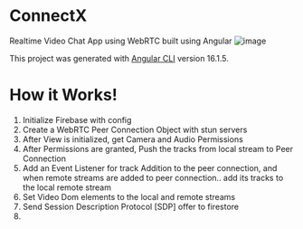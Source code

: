 # ConnectX
Realtime Video Chat App using WebRTC built using Angular
![image](https://github.com/NandaNxD/ConnectX/assets/65838540/c89725a9-562b-4b15-88c0-133735c64799)



This project was generated with [Angular CLI](https://github.com/angular/angular-cli) version 16.1.5.




# How it Works!

1. Initialize Firebase with config
2. Create a WebRTC Peer Connection Object with stun servers
3. After View is initialized, get Camera and Audio Permissions
4. After Permissions are granted, Push the tracks from local stream to Peer Connection
5. Add an Event Listener for track Addition to the peer connection, and when remote streams are added to peer connection.. add its tracks to the local remote stream
6. Set Video Dom elements to the local and remote streams
6. Send Session Description Protocol [SDP] offer to firestore
7. 
